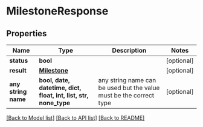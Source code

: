 # MilestoneResponse


## Properties
Name | Type | Description | Notes
------------ | ------------- | ------------- | -------------
**status** | **bool** |  | [optional] 
**result** | [**Milestone**](Milestone.md) |  | [optional] 
**any string name** | **bool, date, datetime, dict, float, int, list, str, none_type** | any string name can be used but the value must be the correct type | [optional]

[[Back to Model list]](../README.md#documentation-for-models) [[Back to API list]](../README.md#documentation-for-api-endpoints) [[Back to README]](../README.md)


